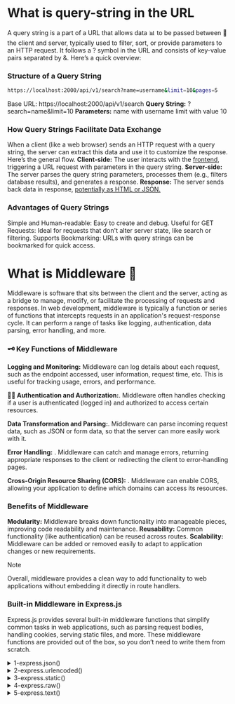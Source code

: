  # What is query-string in the URL 
A query string is a part of a URL that allows data 📊 to be passed between 🚚 the client and server, typically used to 
filter, sort, or provide parameters to an HTTP request. It follows a ? symbol in the URL and consists of key-value pairs separated by &. Here’s a quick overview:
### Structure of a Query String
```bash
https://localhost:2000/api/v1/search?name=username&limit=10&pages=5
```
Base URL: https://localhost:2000/api/v1/search
**Query String:** ?search=name&limit=10
**Parameters:**
name with username 
limit with value 10
### How Query Strings Facilitate Data Exchange
When a client (like a web browser) sends an HTTP request with a query string, 
the server can extract this data and use it to customize the response. Here’s the general flow.
**Client-side:** The user interacts with the [frontend](), triggering a URL request with parameters in the query string.
**Server-side:** The server parses the query string parameters, processes them (e.g., filters database results), and 
generates a response.
**Response:** The server sends back data in response, [potentially as HTML or JSON.]()
### Advantages of Query Strings
Simple and Human-readable: Easy to create and debug.
Useful for GET Requests: Ideal for requests that don't alter server state, like search or filtering.
Supports Bookmarking: URLs with query strings can be bookmarked for quick access.
# What is Middleware 🤔
Middleware is software that sits between the client and the server, acting as a bridge to manage, modify, or facilitate the processing of requests and responses. In web development, middleware is typically a function or series of functions that intercepts requests in an application's request-response cycle. It can perform a range of tasks like logging, authentication, data parsing, error handling, and more.
### 🗝 Key Functions of Middleware
**Logging and Monitoring:** Middleware can log details about each request, such as the endpoint accessed, user 
information, request time, etc. This is useful for tracking usage, errors, and performance.

**👮‍♂️ Authentication and Authorization:**.
Middleware often handles checking if a user is authenticated (logged in) and 
authorized to access certain resources.

**Data Transformation and Parsing:**.
Middleware can parse incoming request data, such as JSON or form data, so that the 
server can more easily work with it.

**Error Handling:** . 
Middleware can catch and manage errors, returning appropriate responses to the client or 
redirecting the client to error-handling pages.

**Cross-Origin Resource Sharing (CORS):** . 
Middleware can enable CORS, allowing your application to define which domains 
can access its resources.
### Benefits of Middleware
**Modularity:** Middleware breaks down functionality into manageable pieces, improving code readability and maintenance.
**Reusability:** Common functionality (like authentication) can be reused across routes.
**Scalability:** Middleware can be added or removed easily to adapt to application changes or new requirements.
>[!NOTE]
>Overall, middleware provides a clean way to add functionality to web applications without embedding it directly in 
> route handlers.
### Built-in Middleware in Express.js
Express.js provides several built-in middleware functions that simplify common tasks in web applications, such as parsing request bodies, handling cookies, serving static files, and more. These middleware functions are provided out of the box, so you don’t need to write them from scratch.

<details>
<summary>1-express.json()</summary>

- Parses incoming requests with JSON payloads.
- Useful for handling POST and PUT requests where data is sent in JSON format.

```javascript
app.use(express.json());
```
</details>
<details>
<summary>2-express.urlencoded()</summary>

- Parses incoming requests with URL-encoded payloads, typically from HTML form submissions 
(application/x-www-form-urlencoded).
- Accepts options like { extended: true } to allow nested objects in the URL-encoded data.
```javascript
app.use(express.urlencoded({ extended: true }));
```
>[!NOTE]
> This middleware is available in Express v4.16.0 onwards.
</details>

<details>
<summary>3-express.static()</summary>

- Serves static files (such as HTML, CSS, images, etc.) from a specified directory.
- Useful for frontend assets and serving resources without custom server logic.
```javascript
app.use(express.static('public')); // Serves static files from the 'public' folder

```
</details>
<details>
<summary>4-express.raw()</summary>

- Parses incoming requests with raw payloads, used for handling non-parsed binary or plain text data (e.g., 
  application/octet-stream).

```javascript
app.use(express.raw());

```
</details>
<details>
<summary>5-express.text()</summary>

- Parses incoming requests with plain text payloads (text/plain).
- Useful for handling raw text data as strings.
```javascript
app.use(express.text());
```
</details>







